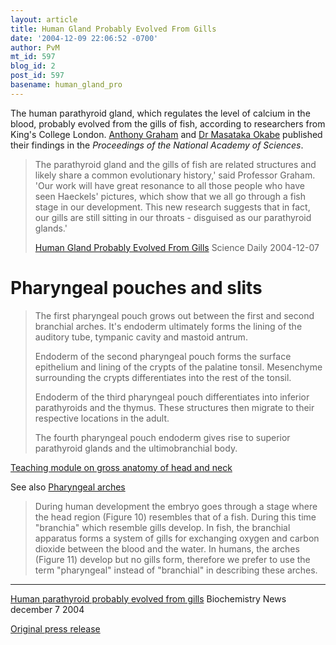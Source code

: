 ```yaml
---
layout: article
title: Human Gland Probably Evolved From Gills
date: '2004-12-09 22:06:52 -0700'
author: PvM
mt_id: 597
blog_id: 2
post_id: 597
basename: human_gland_pro
---
```

The human parathyroid gland, which regulates the level of calcium in the blood, probably evolved from the gills of fish, according to researchers from King's College London.
[Anthony Graham](http://www.kcl.ac.uk/depsta/ppro/experts/expert/74) and [Dr Masataka Okabe](http://www.kcl.ac.uk/depsta/biomedical/mrc/index.php?page=http://www.kcl.ac.uk/depsta/biomedical/mrc/Researcher.php?PersonID=138) published their findings in the _Proceedings of the National Academy of Sciences_.

> The parathyroid gland and the gills of fish are related structures and likely share a common evolutionary history,' said Professor Graham. 'Our work will have great resonance to all those people who have seen Haeckels' pictures, which show that we all go through a fish stage in our development. This new research suggests that in fact, our gills are still sitting in our throats - disguised as our parathyroid glands.'
> 
> 
> [Human Gland Probably Evolved From Gills](http://www.sciencedaily.com/releases/2004/12/041206205216.htm) Science Daily 2004-12-07

# Pharyngeal pouches and slits

> The first pharyngeal pouch grows out between the first and second branchial arches. It's endoderm ultimately forms the lining of the auditory tube, tympanic cavity and mastoid antrum.
> 
> Endoderm of the second pharyngeal pouch forms the surface epithelium and lining of the crypts of the palatine tonsil. Mesenchyme surrounding the crypts differentiates into the rest of the tonsil.
> 
> Endoderm of the third pharyngeal pouch differentiates into inferior parathyroids and the thymus. These structures then migrate to their respective locations in the adult.
> 
> The fourth pharyngeal pouch endoderm gives rise to superior parathyroid glands and the ultimobranchial body.


[Teaching module on gross anatomy of head and neck](http://cats.med.uvm.edu/cats_teachingmod/gross_anatomy/head_and_neck/pages/pharyngeal_pouches.html)

See also [Pharyngeal arches](http://cats.med.uvm.edu/cats_teachingmod/gross_anatomy/head_and_neck/pages/pharyngeal_arches.html)

> During human development the embryo goes through a stage where the head region (Figure 10) resembles that of a fish. During this time "branchia" which resemble gills develop. In fish, the branchial apparatus forms a system of gills for exchanging oxygen and carbon dioxide between the blood and the water. In humans, the arches  (Figure 11) develop but no gills form, therefore we prefer to use the term "pharyngeal" instead of "branchial" in describing these arches.

*********

[Human parathyroid probably evolved from gills](http://www.biochemist.org/news/page.htm?item=14445) Biochemistry News december 7 2004

[Original press release](http://www.kcl.ac.uk/phpnews/wmview.php?ArtID=735)
